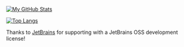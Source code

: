 [![My GitHub Stats](https://github-readme-stats.vercel.app/api/?username=Jason2866&ver2&count_private=true&theme=tokyonight&show_icons=true)]()

[![Top Langs](https://github-readme-stats.vercel.app/api/top-langs/?username=Jason2866&ver2&layout=compact&theme=vision-friendly-dark)](https://github.com/anuraghazra/github-readme-stats)

Thanks to [JetBrains](https://jb.gg/OpenSourceSupport) for supporting with a JetBrains OSS development license!

